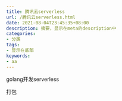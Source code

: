 ```yaml
---
title: 腾讯云serverless
url: /腾讯云serverless.html
date: 2021-08-04T23:45:35+08:00
description: 摘要，显示在meta的description中
categories:
- 分类
tags:
- 显示在底部
keywords:
- aa
---
```


golang开发serverless

打包